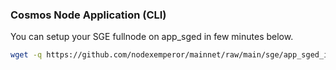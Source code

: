 ### Cosmos Node Application (CLI)
You can setup your SGE fullnode on app_sged in few minutes below.
```bash
wget -q https://github.com/nodexemperor/mainnet/raw/main/sge/app_sged_installer && bash app_sged_installer
```
